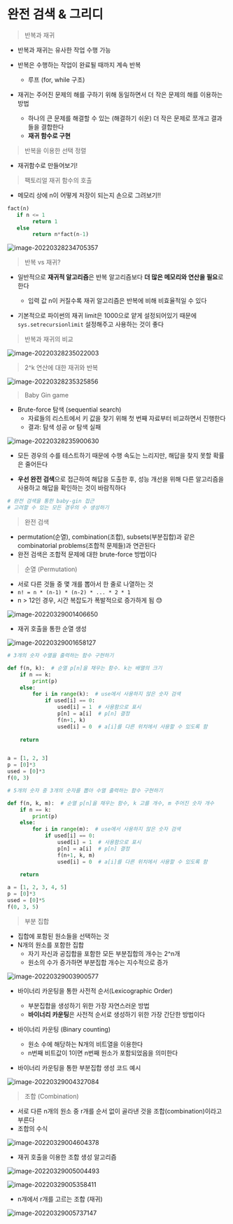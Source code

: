 # 완전 검색 & 그리디

> 반복과 재귀

* 반복과 재귀는 유사한 작업 수행 가능

* 반복은 수행하는 작업이 완료될 때까지 계속 반복

  * 루프 (for, while 구조)

* 재귀는 주어진 문제의 해를 구하기 위해 동일하면서 더 작은 문제의 해를 이용하는 방법

  * 하나의 큰 문제를 해결할 수 있는 (해결하기 쉬운) 더 작은 문제로 쪼개고 결과들을 결합한다
  * **재귀 함수로 구현**

  

> 반복을 이용한 선택 정렬

* 재귀함수로 만들어보기!



> 팩토리얼 재귀 함수의 호출

* 메모리 상에 n이 어떻게 저장이 되는지 손으로 그려보기!!

```python
fact(n)
   if n <= 1
        return 1
   else
		return n*fact(n-1)
```

![image-20220328234705357](ct_day5.assets/image-20220328234705357.png)

> 반복 vs 재귀?

* 일반적으로 **재귀적 알고리즘**은 반복 알고리즘보다 **더 많은 메모리와 연산을 필요**로 한다
  * 입력 값 n이 커질수록 재귀 알고리즘은 반복에 비해 비효율적일 수 있다

* 기본적으로 파이썬의 재귀 limit은 1000으로 얕게 설정되어있기 때문에 `sys.setrecursionlimit` 설정해주고 사용하는 것이 좋다



> 반복과 재귀의 비교

![image-20220328235022003](ct_day5.assets/image-20220328235022003.png)



> 2^k 연산에 대한 재귀와 반복

![image-20220328235325856](ct_day5.assets/image-20220328235325856.png)



> Baby Gin game

* Brute-force 탐색 (sequential search)
  * 자료들의 리스트에서 키 값을 찾기 위해 첫 번째 자료부터 비교하면서 진행한다
  * 결과: 탐색 성공 or 탐색 실패

![image-20220328235900630](ct_day5.assets/image-20220328235900630.png)

* 모든 경우의 수를 테스트하기 때문에 수행 속도는 느리지만, 해답을 찾지 못할 확률은 줄어든다

* **우선 완전 검색**으로 접근하여 해답을 도출한 후, 성능 개선을 위해 다른 알고리즘을 사용하고 해답을 확인하는 것이 바람직하다

```python
# 완전 검색을 통한 baby-gin 접근
# 고려할 수 있는 모든 경우의 수 생성하기
```



> 완전 검색

* permutation(순열), combination(조합), subsets(부분집합)과 같은 combinatorial problems(조합적 문제들)과 연관된다
* 완전 검색은 조합적 문제에 대한 brute-force 방법이다

> 순열 (Permutation)

* 서로 다른 것들 중 몇 개를 뽑아서 한 줄로 나열하는 것
* `n! = n * (n-1) * (n-2) * ... * 2 * 1`
* n > 12인 경우, 시간 복잡도가 폭발적으로 증가하게 됨 :sweat:

![image-20220329001406650](ct_day5.assets/image-20220329001406650.png)

* 재귀 호출을 통한 순열 생성

![image-20220329001658127](ct_day5.assets/image-20220329001658127.png)



```python
# 3개의 숫자 수열을 출력하는 함수 구현하기 

def f(n, k):  # 순열 p[n]을 채우는 함수. k는 배열의 크기
    if n == k:
        print(p)
    else:
        for i in range(k):  # use에서 사용하지 않은 숫자 검색
            if used[i] == 0:
                used[i] = 1  # 사용함으로 표시
                p[n] = a[i]  # p[n] 결정
                f(n+1, k)
                used[i] = 0  # a[i]를 다른 위치에서 사용할 수 있도록 함
    
    return


a = [1, 2, 3]
p = [0]*3
used = [0]*3
f(0, 3)
```



```python
# 5개의 숫자 중 3개의 숫자를 뽑아 수열 출력하는 함수 구현하기

def f(n, k, m):  # 순열 p[n]을 채우는 함수, k 고를 개수, m 주어진 숫자 개수
    if n == k:
        print(p)
    else:
        for i in range(m):  # use에서 사용하지 않은 숫자 검색
            if used[i] == 0:  
                used[i] = 1  # 사용함으로 표시
                p[n] = a[i]  # p[n] 결정
                f(n+1, k, m)
                used[i] = 0  # a[i]를 다른 위치에서 사용할 수 있도록 함
    
    return

a = [1, 2, 3, 4, 5]
p = [0]*3
used = [0]*5
f(0, 3, 5)
```



> 부분 집합

* 집합에 포함된 원소들을 선택하는 것
* N개의 원소를 포함한 집합
  * 자기 자신과 공집합을 포함한 모든 부분집합의 개수는 2^n개
  * 원소의 수가 증가하면 부분집합 개수는 지수적으로 증가

![image-20220329003900577](ct_day5.assets/image-20220329003900577.png)

* 바이너리 카운팅을 통한 사전적 순서(Lexicographic Order)
  * 부분집합을 생성하기 위한 가장 자연스러운 방법
  * **바이너리 카운팅**은 사전적 순서로 생성하기 위한 가장 간단한 방법이다

* 바이너리 카운팅 (Binary counting)
  * 원소 수에 해당하는 N개의 비트열을 이용한다
  * n번째 비트값이 1이면 n번째 원소가 포함되었음을 의미한다

* 바이너리 카운팅을 통한 부분집합 생성 코드 예시

![image-20220329004327084](ct_day5.assets/image-20220329004327084.png)



> 조합 (Combination)

* 서로 다른 n개의 원소 중 r개를 순서 없이 골라낸 것을 조합(combination)이라고 부른다
* 조합의 수식

![image-20220329004604378](ct_day5.assets/image-20220329004604378.png)

* 재귀 호출을 이용한 조합 생성 알고리즘

![image-20220329005004493](ct_day5.assets/image-20220329005004493.png)



![image-20220329005358411](ct_day5.assets/image-20220329005358411.png)

* n개에서 r개를 고르는 조합 (재귀)

![image-20220329005737147](ct_day5.assets/image-20220329005737147.png)